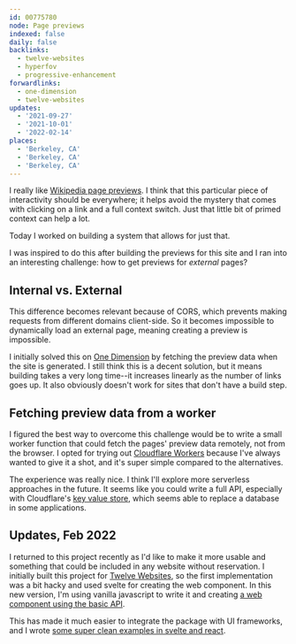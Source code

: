 ```yaml
---
id: 00775780
node: Page previews
indexed: false
daily: false
backlinks:
  - twelve-websites
  - hyperfov
  - progressive-enhancement
forwardlinks:
  - one-dimension
  - twelve-websites
updates:
  - '2021-09-27'
  - '2021-10-01'
  - '2022-02-14'
places:
  - 'Berkeley, CA'
  - 'Berkeley, CA'
  - 'Berkeley, CA'
---
```


I really like [Wikipedia page previews](https://diff.wikimedia.org/2018/04/18/how-we-designed-page-previews-for-wikipedia/). I think that this particular piece of interactivity should be everywhere; it helps avoid the mystery that comes with clicking on a link and a full context switch. Just that little bit of primed context can help a lot.

Today I worked on building a system that allows for just that.

I was inspired to do this after building the previews for this site and I ran into an interesting challenge: how to get previews for _external_ pages?

## Internal vs. External

This difference becomes relevant because of CORS, which prevents making requests from different domains client-side. So it becomes impossible to dynamically load an external page, meaning creating a preview is impossible.

I initially solved this on [One Dimension](one-dimension.md) by fetching the preview data when the site is generated. I still think this is a decent solution, but it means building takes a very long time--it increases linearly as the number of links goes up. It also obviously doesn't work for sites that don't have a build step.

## Fetching preview data from a worker

I figured the best way to overcome this challenge would be to write a small worker function that could fetch the pages' preview data remotely, not from the browser. I opted for trying out [Cloudflare Workers](https://workers.cloudflare.com/) because I've always wanted to give it a shot, and it's super simple compared to the alternatives.

The experience was really nice. I think I'll explore more serverless approaches in the future. It seems like you could write a full API, especially with Cloudflare's [key value store](https://www.cloudflare.com/products/workers-kv/), which seems able to replace a database in some applications.

## Updates, Feb 2022

I returned to this project recently as I'd like to make it more usable and something that could be included in any website without reservation. I initially built this project for [Twelve Websites](twelve-websites.md), so the first implementation was a bit hacky and used svelte for creating the web component. In this new version, I'm using vanilla javascript to write it and creating [a web component using the basic API](https://developer.mozilla.org/en-US/docs/Web/Web_Components). 

This has made it much easier to integrate the package with UI frameworks, and I wrote [some super clean examples in svelte and react](https://futureland.tv/christian/entry/151284).  
